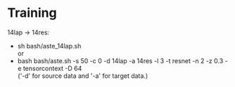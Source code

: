 # Training
14lap -> 14res:    
- sh bash/aste_14lap.sh     
or   
- bash bash/aste.sh -s 50 -c 0 -d 14lap -a 14res -l 3 -t resnet -n 2 -z 0.3 -e tensorcontext -D 64   
('-d' for source data and '-a' for target data.)    
